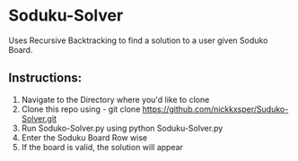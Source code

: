 # Soduku-Solver

Uses Recursive Backtracking to find a solution to a user given Soduko Board. 


## Instructions:


1) Navigate to the Directory where you'd like to clone 
2) Clone this repo using - git clone https://github.com/nickkxsper/Suduko-Solver.git
3) Run Soduko-Solver.py using python Soduku-Solver.py
4) Enter the Soduku Board Row wise
5) If the board is valid, the solution will appear


